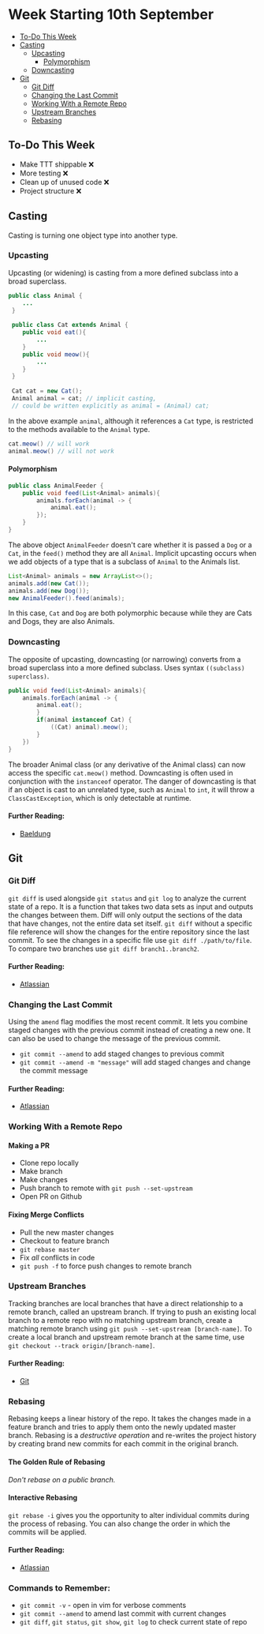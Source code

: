 # Week Starting 10th September

- [To-Do This Week](#to-do-this-week)
- [Casting](#casting)
    - [Upcasting](#upcasting)
        - [Polymorphism](#polymorphism)
    - [Downcasting](#downcasting)
- [Git](#git)
    - [Git Diff](#git-diff)
    - [Changing the Last Commit](#changing-the-last-commit)
    - [Working With a Remote Repo](#working-with-a-remote-repo)
    - [Upstream Branches](#upstream-branches)
    - [Rebasing](#rebasing)

## To-Do This Week
- Make TTT shippable ❌
- More testing ❌
- Clean up of unused code ❌
- Project structure ❌


## Casting
Casting is turning one object type into another type.
### Upcasting
Upcasting (or widening) is casting from a more defined subclass into a broad superclass. 
```java
public class Animal {
    ...
 }
 
 public class Cat extends Animal {
    public void eat(){
        ...
    }
    public void meow(){
        ...
    }
 }
 
 Cat cat = new Cat();
 Animal animal = cat; // implicit casting, 
 // could be written explicitly as animal = (Animal) cat;
 ```
 In the above example `animal`, although it references a `Cat` type, is restricted to the methods available to the `Animal` type.
 ```java
cat.meow() // will work
animal.meow() // will not work
```
#### Polymorphism
```java
public class AnimalFeeder {
    public void feed(List<Animal> animals){
        animals.forEach(animal -> {
            animal.eat();
        });
    }
}
```
The above object `AnimalFeeder` doesn't care whether it is passed a `Dog` or a `Cat`, in the `feed()` method they are all `Animal`. Implicit upcasting occurs when we add objects of a type that is a subclass of `Animal` to the Animals list.
```java
List<Animal> animals = new ArrayList<>();
animals.add(new Cat());
animals.add(new Dog());
new AnimalFeeder().feed(animals);
```
In this case, `Cat` and `Dog` are both polymorphic because while they are Cats and Dogs, they are also Animals.


### Downcasting
The opposite of upcasting, downcasting (or narrowing) converts from a broad superclass into a more defined subclass.
Uses syntax `((subclass) superclass)`.
```java
public void feed(List<Animal> animals){
    animals.forEach(animal -> {
        animal.eat();
        }
        if(animal instanceof Cat) {
            ((Cat) animal).meow();
        }
    })
}
```
The broader Animal class (or any derivative of the Animal class) can now access the specific `cat.meow()` method. Downcasting is often used in conjunction with the `instanceof` operator.
The danger of downcasting is that if an object is cast to an unrelated type, such as `Animal` to `int`, it will throw a `ClassCastException`, which is only detectable at runtime.

#### Further Reading:
- [Baeldung](https://www.baeldung.com/java-type-casting)


## Git
### Git Diff
`git diff` is used alongside `git status` and `git log` to analyze the current state of a repo. It is a function that takes two data sets as input and outputs the changes between them. Diff will only output the sections of the data that have changes, not the entire data set itself. `git diff` without a specific file reference will show the changes for the entire repository since the last commit. To see the changes in a specific file use `git diff ./path/to/file`. To compare two branches use `git diff branch1..branch2`.

#### Further Reading:
- [Atlassian](https://www.atlassian.com/git/tutorials/saving-changes/git-diff)

### Changing the Last Commit
Using the `amend` flag modifies the most recent commit. It lets you combine staged changes with the previous commit instead of creating a new one. It can also be used to change the message of the previous commit.
- `git commit --amend` to add staged changes to previous commit
- `git commit --amend -m "message"` will add staged changes and change the commit message

#### Further Reading:
- [Atlassian](https://www.atlassian.com/git/tutorials/rewriting-history)

### Working With a Remote Repo
#### Making a PR
- Clone repo locally
- Make branch
- Make changes
- Push branch to remote with `git push --set-upstream`
- Open PR on Github

#### Fixing Merge Conflicts
- Pull the new master changes
- Checkout to feature branch
- `git rebase master`
- Fix _all_ conflicts in code
- `git push -f` to force push changes to remote branch

### Upstream Branches
Tracking branches are local branches that have a direct relationship to a remote branch, called an upstream branch. If trying to push an existing local branch to a remote repo with no matching upstream branch, create a matching remote branch using `git push --set-upstream [branch-name]`. To create a local branch and upstream remote branch at the same time, use `git checkout --track origin/[branch-name]`.

#### Further Reading:
- [Git](https://git-scm.com/book/en/v2/Git-Branching-Remote-Branches)

### Rebasing
Rebasing keeps a linear history of the repo. It takes the changes made in a feature branch and tries to apply them onto the newly updated master branch. Rebasing is a _destructive operation_ and re-writes the project history by creating brand new commits for each commit in the original branch.

#### The Golden Rule of Rebasing
*Don't rebase on a public branch.*

#### Interactive Rebasing
`git rebase -i` gives you the opportunity to alter individual commits during the process of rebasing. You can also change the order in which the commits will be applied.

#### Further Reading:
- [Atlassian](https://www.atlassian.com/git/tutorials/rewriting-history/git-rebase)



### Commands to Remember:
- `git commit -v` - open in vim for verbose comments
- `git commit --amend` to amend last commit with current changes
- `git diff`, `git status`, `git show`, `git log` to check current state of repo
